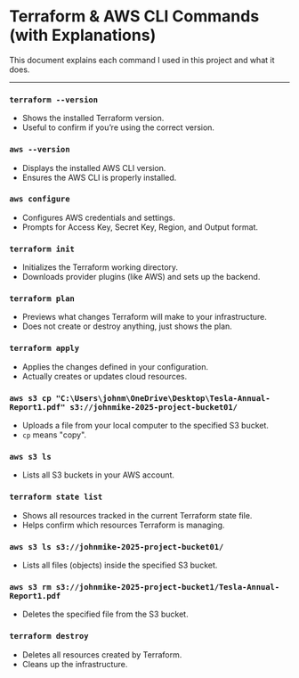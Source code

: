 # Terraform & AWS CLI Commands (with Explanations)

This document explains each command I used in this project and what it does.

---

### `terraform --version`
- Shows the installed Terraform version.  
- Useful to confirm if you’re using the correct version.

### `aws --version`
- Displays the installed AWS CLI version.  
- Ensures the AWS CLI is properly installed.

### `aws configure`
- Configures AWS credentials and settings.  
- Prompts for Access Key, Secret Key, Region, and Output format.

### `terraform init`
- Initializes the Terraform working directory.  
- Downloads provider plugins (like AWS) and sets up the backend.

### `terraform plan`
- Previews what changes Terraform will make to your infrastructure.  
- Does not create or destroy anything, just shows the plan.

### `terraform apply`
- Applies the changes defined in your configuration.  
- Actually creates or updates cloud resources.  

### `aws s3 cp "C:\Users\johnm\OneDrive\Desktop\Tesla-Annual-Report1.pdf" s3://johnmike-2025-project-bucket01/`
- Uploads a file from your local computer to the specified S3 bucket.  
- `cp` means "copy".

### `aws s3 ls`
- Lists all S3 buckets in your AWS account.

### `terraform state list`
- Shows all resources tracked in the current Terraform state file.  
- Helps confirm which resources Terraform is managing.

### `aws s3 ls s3://johnmike-2025-project-bucket01/`
- Lists all files (objects) inside the specified S3 bucket.

### `aws s3 rm s3://johnmike-2025-project-bucket1/Tesla-Annual-Report1.pdf`
- Deletes the specified file from the S3 bucket.

### `terraform destroy`
- Deletes all resources created by Terraform.  
- Cleans up the infrastructure.
